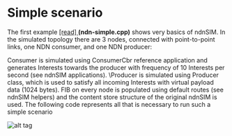 #  Simple scenario

The first example [[read] ](https://github.com/syaifulahdan/ndnlearn/blob/master/1.%20Installasi%20NDNSim%20on%20Ubuntu%2016.04.md) <b>(ndn-simple.cpp)</b> shows very basics of ndnSIM. In the simulated topology there are 3 nodes, connected with point-to-point links, one NDN consumer, and one NDN producer:

Consumer is simulated using ConsumerCbr reference application and generates Interests towards the producer with frequency of 10 Interests per second (see ndnSIM applications).
\Producer is simulated using Producer class, which is used to satisfy all incoming Interests with virtual payload data (1024 bytes).
 FIB on every node is populated using default routes (see ndnSIM helpers) and the content store structure of the original ndnSIM is used. The following code represents all that is necessary to run such a simple scenario

![alt tag](http://ndnsim.net/2.0/_images/aafig-d966166dcbc734645cc600acbd97e5aff63a118c.svg)
